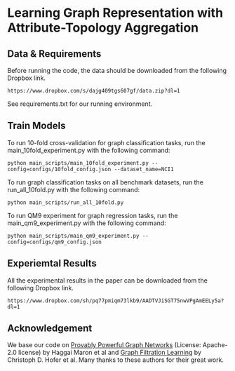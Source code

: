 # Learning Graph Representation with Attribute-Topology Aggregation


## Data & Requirements
Before running the code, the data should be downloaded from the following Dropbox link.
```
https://www.dropbox.com/s/dajg409tgs607gf/data.zip?dl=1
```
See requirements.txt for our running environment. 


## Train Models
To run 10-fold cross-validation for graph classification tasks, run the main_10fold_experiment.py with the following command:
```
python main_scripts/main_10fold_experiment.py --config=configs/10fold_config.json --dataset_name=NCI1
```

To run graph classification tasks on all benchmark datasets, run the run_all_10fold.py with the following command:
```
python main_scripts/run_all_10fold.py
```

To run QM9 experiment for graph regression tasks, run the main_qm9_experiment.py with the following command:
```
python main_scripts/main_qm9_experiment.py --config=configs/qm9_config.json
```

## Experiemtal Results
All the experimental results in the paper can be downloaded from the following Dropbox link.
```
https://www.dropbox.com/sh/pq77pmiqm73lkb9/AADTVJiSGT75nwVPgAmEELy5a?dl=1
```

## Acknowledgement
We base our code on [Provably Powerful Graph Networks](https://github.com/hadarser/ProvablyPowerfulGraphNetworks_torch) (License: Apache-2.0 license) by Haggai Maron et al and [Graph Filtration Learning](https://github.com/c-hofer/graph_filtration_learning) by Christoph D. Hofer et al. Many thanks to these authors for their great work. 
